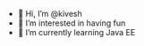 - 👋 Hi, I’m @kivesh
- 👀 I’m interested in having fun
- 🌱 I’m currently learning Java EE

<!---
kivesh/kivesh is a ✨ special ✨ repository because its `README.md` (this file) appears on your GitHub profile.
You can click the Preview link to take a look at your changes.
--->
